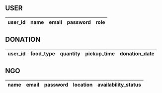 ## USER

| user_id | name | email | password | role |
|---------|------|-------|----------|------|

## DONATION

| user_id | food_type | quantity | pickup_time | donation_date |
|---------|-----------|----------|--------------|----------------|

## NGO

| name | email | password | location | availability_status |
|------|-------|----------|----------|----------------------|
